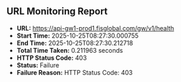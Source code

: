 ## URL Monitoring Report

- **URL:** https://api-gw1-prod1.fisglobal.com/gw/v1/health
- **Start Time:** 2025-10-25T08:27:30.000755
- **End Time:** 2025-10-25T08:27:30.212718
- **Total Time Taken:** 0.211963 seconds
- **HTTP Status Code:** 403
- **Status:** Failure
- **Failure Reason:** HTTP Status Code: 403
